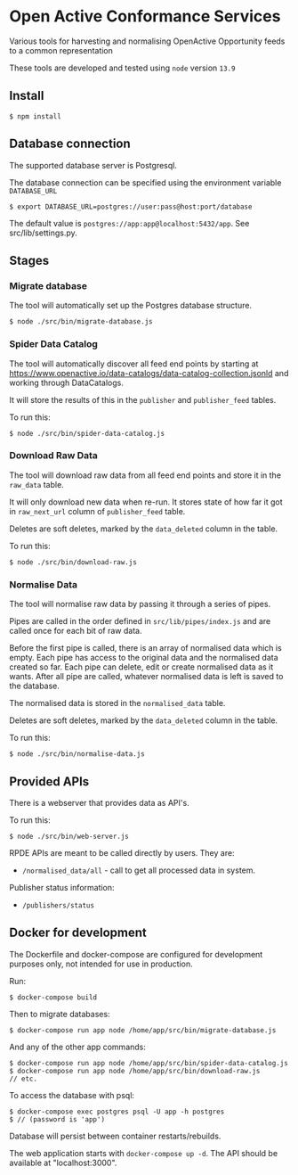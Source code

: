 # Open Active Conformance Services

Various tools for harvesting and normalising OpenActive Opportunity feeds to a common representation

These tools are developed and tested using `node` version `13.9`

## Install

`$ npm install`

## Database connection

The supported database server is Postgresql.

The database connection can be specified using the environment variable `DATABASE_URL`

`$ export DATABASE_URL=postgres://user:pass@host:port/database`

The default value is `postgres://app:app@localhost:5432/app`. See src/lib/settings.py.

## Stages

### Migrate database

The tool will automatically set up the Postgres database structure.

`$ node ./src/bin/migrate-database.js`

### Spider Data Catalog

The tool will automatically discover all feed end points by starting at https://www.openactive.io/data-catalogs/data-catalog-collection.jsonld and working through DataCatalogs.

It will store the results of this in the `publisher` and `publisher_feed` tables.

To run this:

`$ node ./src/bin/spider-data-catalog.js`

### Download Raw Data

The tool will download raw data from all feed end points and store it in the `raw_data` table.

It will only download new data when re-run. It stores state of how far it got in `raw_next_url` column of `publisher_feed` table.

Deletes are soft deletes, marked by the `data_deleted` column in the table.

To run this:

`$ node ./src/bin/download-raw.js`

### Normalise Data

The tool will normalise raw data by passing it through a series of pipes.

Pipes are called in the order defined in `src/lib/pipes/index.js` and are called once for each bit of raw data.

Before the first pipe is called, there is an array of normalised data which is empty.
Each pipe has access to the original data and the normalised data created so far.
Each pipe can delete, edit or create normalised data as it wants.
After all pipe are called, whatever normalised data is left is saved to the database.

The normalised data is stored in the `normalised_data` table.

Deletes are soft deletes, marked by the `data_deleted` column in the table.

To run this:

`$ node ./src/bin/normalise-data.js`

## Provided APIs

There is a webserver that provides data as API's.

To run this:

`$ node ./src/bin/web-server.js`

RPDE APIs are meant to be called directly by users. They are:

* `/normalised_data/all` - call to get all processed data in system.

Publisher status information:

* `/publishers/status`

## Docker for development

The Dockerfile and docker-compose are configured for development purposes only, not intended for use in production.

Run:

`$ docker-compose build`

Then to migrate databases:

`$ docker-compose run app node /home/app/src/bin/migrate-database.js`

And any of the other app commands:

```
$ docker-compose run app node /home/app/src/bin/spider-data-catalog.js
$ docker-compose run app node /home/app/src/bin/download-raw.js
// etc.
```

To access the database with psql:

```
$ docker-compose exec postgres psql -U app -h postgres
$ // (password is 'app')
```

Database will persist between container restarts/rebuilds.

The web application starts with `docker-compose up -d`. The API should be available at "localhost:3000".